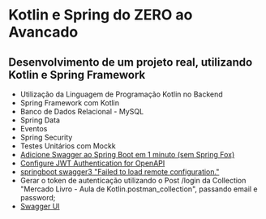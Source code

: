 # Kotlin e Spring do ZERO ao Avancado
## Desenvolvimento de um projeto real, utilizando Kotlin e Spring Framework

- Utilização da Linguagem de Programação Kotlin no Backend
- Spring Framework com Kotlin
- Banco de Dados Relacional - MySQL
- Spring Data
- Eventos
- Spring Security
- Testes Unitários com Mockk
- [Adicione Swagger ao Spring Boot em 1 minuto (sem Spring Fox)](https://datmt.com/backend/java/spring/add-swagger-to-spring-boot-in-1-minute-without-spring-fox/)
- [Configure JWT Authentication for OpenAPI](https://www.baeldung.com/openapi-jwt-authentication)
- [springboot swagger3 "Failed to load remote configuration."](https://stackoverflow.com/questions/70906081/springboot-swagger3-failed-to-load-remote-configuration)
- Gerar o token de autenticação utilizando o Post /login da Collection "Mercado Livro - Aula de Kotlin.postman_collection", passando email e password;
- [Swagger UI](http://localhost:8080/swagger-ui/index.html#/)
